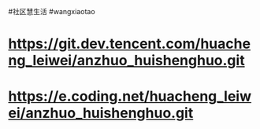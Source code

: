 #社区慧生活
#wangxiaotao
# https://git.dev.tencent.com/huacheng_leiwei/anzhuo_huishenghuo.git
# https://e.coding.net/huacheng_leiwei/anzhuo_huishenghuo.git

